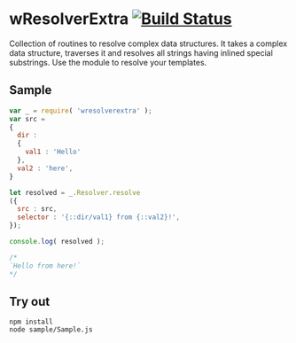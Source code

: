 
# wResolverExtra [![Build Status](https://travis-ci.org/Wandalen/wResolverExtra.svg?branch=master)](https://travis-ci.org/Wandalen/wResolverExtra)

Collection of routines to resolve complex data structures. It takes a complex data structure, traverses it and resolves all strings having inlined special substrings. Use the module to resolve your templates.

## Sample

```js
var _ = require( 'wresolverextra' );
var src =
{
  dir :
  {
    val1 : 'Hello'
  },
  val2 : 'here',
}

let resolved = _.Resolver.resolve
({
  src : src,
  selector : '{::dir/val1} from {::val2}!',
});

console.log( resolved );

/*
`Hello from here!`
*/
```

## Try out

```
npm install
node sample/Sample.js
```
